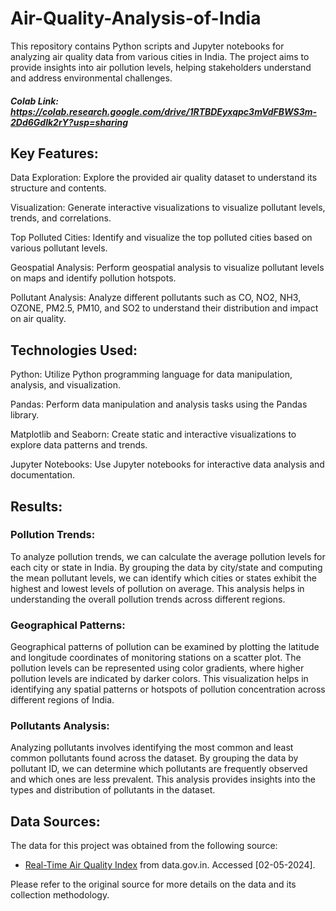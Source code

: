 # Air-Quality-Analysis-of-India
This repository contains Python scripts and Jupyter notebooks for analyzing air quality data from various cities in India. The project aims to provide insights into air pollution levels, helping stakeholders understand and address environmental challenges.

##### Colab Link: https://colab.research.google.com/drive/1RTBDEyxqpc3mVdFBWS3m-2Dd6Gdlk2rY?usp=sharing

## Key Features:
Data Exploration: Explore the provided air quality dataset to understand its structure and contents.

Visualization: Generate interactive visualizations to visualize pollutant levels, trends, and correlations.

Top Polluted Cities: Identify and visualize the top polluted cities based on various pollutant levels.

Geospatial Analysis: Perform geospatial analysis to visualize pollutant levels on maps and identify pollution hotspots.

Pollutant Analysis: Analyze different pollutants such as CO, NO2, NH3, OZONE, PM2.5, PM10, and SO2 to understand their distribution and impact on air quality.

## Technologies Used:
Python: Utilize Python programming language for data manipulation, analysis, and visualization.

Pandas: Perform data manipulation and analysis tasks using the Pandas library.

Matplotlib and Seaborn: Create static and interactive visualizations to explore data patterns and trends.

Jupyter Notebooks: Use Jupyter notebooks for interactive data analysis and documentation.

## Results: 

### Pollution Trends:
To analyze pollution trends, we can calculate the average pollution levels for each city or state in India. By grouping the data by city/state and computing the mean pollutant levels, we can identify which cities or states exhibit the highest and lowest levels of pollution on average. This analysis helps in understanding the overall pollution trends across different regions.

### Geographical Patterns:
Geographical patterns of pollution can be examined by plotting the latitude and longitude coordinates of monitoring stations on a scatter plot. The pollution levels can be represented using color gradients, where higher pollution levels are indicated by darker colors. This visualization helps in identifying any spatial patterns or hotspots of pollution concentration across different regions of India.

### Pollutants Analysis:
Analyzing pollutants involves identifying the most common and least common pollutants found across the dataset. By grouping the data by pollutant ID, we can determine which pollutants are frequently observed and which ones are less prevalent. This analysis provides insights into the types and distribution of pollutants in the dataset.

## Data Sources:

The data for this project was obtained from the following source:

- [Real-Time Air Quality Index](https://data.gov.in/catalog/real-time-air-quality-index) from data.gov.in. Accessed [02-05-2024].

Please refer to the original source for more details on the data and its collection methodology.
